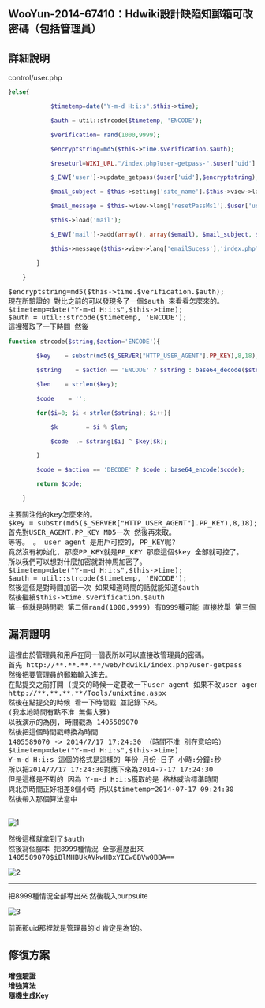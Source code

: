 ## WooYun-2014-67410：Hdwiki設計缺陷知郵箱可改密碼（包括管理員）


## **詳細說明**

control/user.php

```php
}else{

            $timetemp=date("Y-m-d H:i:s",$this->time);

            $auth = util::strcode($timetemp, 'ENCODE');

            $verification= rand(1000,9999);

            $encryptstring=md5($this->time.$verification.$auth);

            $reseturl=WIKI_URL."/index.php?user-getpass-".$user['uid'].'-'.$encryptstring;

            $_ENV['user']->update_getpass($user['uid'],$encryptstring);

            $mail_subject = $this->setting['site_name'].$this->view->lang['getPass'];

            $mail_message = $this->view->lang['resetPassMs1'].$user['username'].$this->view->lang['resetPassMs2'].$timetemp.$this->view->lang['resetPassMs3']."<a href='".$reseturl."' target='_blank'>".$reseturl."</a>".$this->view->lang['resetPassMs4'].$this->setting['site_name'].$this->view->lang['resetPassMs5'].$this->setting['site_name'].$this->view->lang['resetPassMs6'];

            $this->load('mail');

            $_ENV['mail']->add(array(), array($email), $mail_subject, $mail_message, '', 1, 0);

            $this->message($this->view->lang['emailSucess'],'index.php?user-login',0);

        }

    }
```

<pre>
$encryptstring=md5($this->time.$verification.$auth);
現在所驗證的 對比之前的可以發現多了一個$auth 來看看怎麼來的。
$timetemp=date("Y-m-d H:i:s",$this->time);
$auth = util::strcode($timetemp, 'ENCODE');
這裡獲取了一下時間 然後
</pre>

```php
function strcode($string,$action='ENCODE'){

        $key    = substr(md5($_SERVER["HTTP_USER_AGENT"].PP_KEY),8,18);

        $string    = $action == 'ENCODE' ? $string : base64_decode($string);

        $len    = strlen($key);

        $code    = '';

        for($i=0; $i < strlen($string); $i++){

            $k        = $i % $len;

            $code  .= $string[$i] ^ $key[$k];

        }

        $code = $action == 'DECODE' ? $code : base64_encode($code);

        return $code;

    }
```

<pre>
主要關注他的key怎麼來的。
$key = substr(md5($_SERVER["HTTP_USER_AGENT"].PP_KEY),8,18);
首先對USER_AGENT.PP_KEY MD5一次 然後再來取。
等等。 。 user agent 是用戶可控的, PP_KEY呢?
竟然沒有初始化, 那麼PP_KEY就是PP_KEY 那麼這個$key 全部就可控了。
所以我們可以想對什麼加密就對神馬加密了。
$timetemp=date("Y-m-d H:i:s",$this->time);
$auth = util::strcode($timetemp, 'ENCODE');
然後這個是對時間加密一次 如果知道時間的話就能知道$auth
然後繼續$this->time.$verification.$auth
第一個就是時間戳 第二個rand(1000,9999) 有8999種可能 直接枚舉 第三個 知道時間就可以了。
</pre>

## **漏洞證明**

<pre>
這裡由於管理員和用戶在同一個表所以可以直接改管理員的密碼。
首先 http://**.**.**.**/web/hdwiki/index.php?user-getpass
然後把要管理員的郵箱輸入進去。
在點提交之前打開 (提交的時候一定要改一下user agent 如果不改user agent 會對應不上的 我這裡改成的是asd)
http://**.**.**.**/Tools/unixtime.aspx
然後在點提交的時候 看一下時間戳 並記錄下來。
(我本地時間有點不准 無傷大雅)
以我演示的為例, 時間戳為 1405589070
然後把這個時間戳轉換為時間
1405589070 -> 2014/7/17 17:24:30 （時間不准 別在意哈哈）
$timetemp=date("Y-m-d H:i:s",$this->time)
Y-m-d H:i:s 這個的格式是這樣的 年份-月份-日子 小時:分鐘:秒
所以把2014/7/17 17:24:30對應下來為2014-7-17 17:24:30
但是這樣是不對的 因為 Y-m-d H:i:s獲取的是 格林威治標準時間
與北京時間正好相差8個小時 所以$timetemp=2014-07-17 09:24:30
然後帶入那個算法當中

</pre>

![1](https://raw.githubusercontent.com/dyeat/PDF/master/%E8%AB%96PHP%E5%B8%B8%E8%A6%8B%E7%9A%84%E6%BC%8F%E6%B4%9E/images/4/4.2/4.2-1.jpg)

<pre>
然後這樣就拿到了$auth
然後寫個腳本 把8999種情況 全部遍歷出來
1405589070$iBlMHBUkAVkwHBxYICw8BVw0BBA==
</pre>

![2](https://raw.githubusercontent.com/dyeat/PDF/master/%E8%AB%96PHP%E5%B8%B8%E8%A6%8B%E7%9A%84%E6%BC%8F%E6%B4%9E/images/4/4.2/4.2-2.jpg)

---

把8999種情況全部導出來 然後載入burpsuite

![3](https://raw.githubusercontent.com/dyeat/PDF/master/%E8%AB%96PHP%E5%B8%B8%E8%A6%8B%E7%9A%84%E6%BC%8F%E6%B4%9E/images/4/4.2/4.2-3.jpg)

前面那uid那裡就是管理員的id 肯定是為1的。

## **修復方案**

**增強驗證**
<br />
**增強算法**
<br />
**隨機生成Key**